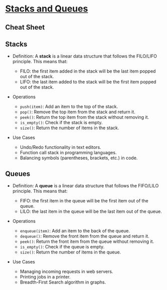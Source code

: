 # [Stacks and Queues](https://codefellows.github.io/common_curriculum/data_structures_and_algorithms/Code_401/class-10/resources/stacks_and_queues.html)

## Cheat Sheet

## Stacks

- Definition: A **stack** is a linear data structure that follows the FILO/LIFO principle. This means that:
  - FILO: the first item added in the stack will be the last item popped out of the stack.
  - LIFO: the last item added to the stack will be the first item popped out of the stack.

- Operations
  - `push(item)`: Add an item to the top of the stack.
  - `pop()`: Remove the top item from the stack and return it.
  - `peek()`: Return the top item from the stack without removing it.
  - `is_empty()`: Check if the stack is empty.
  - `size()`: Return the number of items in the stack.

- Use Cases
  - Undo/Redo functionality in text editors.
  - Function call stack in programming languages.
  - Balancing symbols (parentheses, brackets, etc.) in code.

## Queues

- Definition: A **queue** is a linear data structure that follows the FIFO/LILO principle. This means that:
  - FIFO: the first item in the queue will be the first item out of the queue.
  - LILO: the last item in the queue will be the last item out of the queue.

- Operations
  - `enqueue(item)`: Add an item to the back of the queue.
  - `dequeue()`: Remove the front item from the queue and return it.
  - `peek()`: Return the front item from the queue without removing it.
  - `is_empty()`: Check if the queue is empty.
  - `size()`: Return the number of items in the queue.

- Use Cases
  - Managing incoming requests in web servers.
  - Printing jobs in a printer.
  - Breadth-First Search algorithm in graphs.
